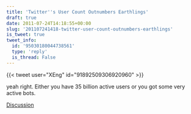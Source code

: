 ```yaml
---
title: 'Twitter''s User Count Outnumbers Earthlings'
draft: true
date: 2011-07-24T14:18:55+00:00
slug: '201107241418-twitter-user-count-outnumbers-earthlings'
is_tweet: true
tweet_info:
  id: '95030180044738561'
  type: 'reply'
  is_thread: False
---
```




{{< tweet user="XEng" id="91892509306920960" >}}

yeah right. Either you have 35 billion active users or you got some very active bots.

[Discussion](https://x.com/sytelus/status/95030180044738561)
